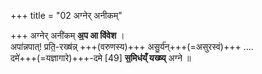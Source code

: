 +++
title = "02 अग्नेर् अनीकम्"

+++
अग्नेर् अनी॑कम् **अ॒प आ वि॑वेश** ।  
अपा॑न्नपात्! प्रति॒-रख्ष॑न्न् +++(वरुणस्य)+++ असु॒र्य॑न्+++(=असुरस्वं)+++ ....    
दमे॑+++(=यज्ञागारे)+++-दमे [49] **स॒मिध॑य्ँ यख्ष्य्** अग्ने  ॥